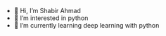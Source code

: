 - 👋 Hi, I’m Shabir Ahmad
- 👀 I’m interested in python
- 🌱 I’m currently learning deep learning with python 
<!---
Shabir512/Shabir512 is a ✨ special ✨ repository because its `README.md` (this file) appears on your GitHub profile.
You can click the Preview link to take a look at your changes.
--->
